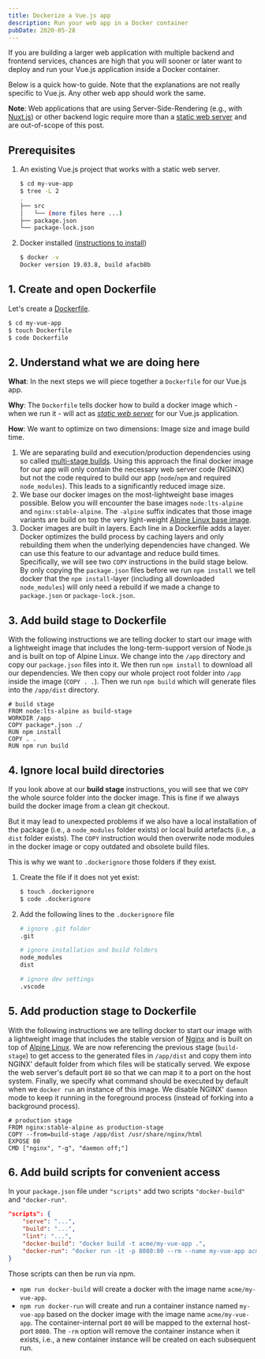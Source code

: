 ```yaml
---
title: Dockerize a Vue.js app
description: Run your web app in a Docker container
pubDate: 2020-05-28
---
```


If you are building a larger web application with multiple backend and frontend services, chances are high that you will sooner or later want to deploy and run your Vue.js application inside a Docker container. 

Below is a quick how-to guide. Note that the explanations are not really specific to Vue.js. Any other web app should work the same.

**Note**: Web applications that are using Server-Side-Rendering (e.g., with [Nuxt.js](https://nuxtjs.org/)) or other backend logic require more than a [static web server](https://developer.mozilla.org/en-US/docs/Learn/Common_questions/What_is_a_web_server) and are out-of-scope of this post.

## Prerequisites

1. An existing Vue.js project that works with a static web server.

    ```bash
    $ cd my-vue-app
    $ tree -L 2
    .
    ├── src
    │   └── (more files here ...)
    ├── package.json
    └── package-lock.json
    ```

2. Docker installed ([instructions to install](https://docs.docker.com/get-docker/))

    ```bash
    $ docker -v
    Docker version 19.03.8, build afacb8b
    ```

## 1. Create and open Dockerfile

Let's create a [Dockerfile](https://docs.docker.com/engine/reference/builder/).

```bash
$ cd my-vue-app
$ touch Dockerfile
$ code Dockerfile
```

## 2. Understand what we are doing here

**What**: In the next steps we will piece together a `Dockerfile` for our Vue.js app.

**Why**: The `Dockerfile` tells docker how to build a docker image which - when we run it - will act as _[static web server](https://developer.mozilla.org/en-US/docs/Learn/Common_questions/What_is_a_web_server)_ for our Vue.js application.

**How**: We want to optimize on two dimensions: Image size and image build time.

1. We are separating build and execution/production dependencies using so called [multi-stage builds](https://docs.docker.com/develop/develop-images/multistage-build/). Using this approach the final docker image for our app will only contain the necessary web server code (NGINX) but not the code required to build our app (`node`/`npm` and required `node_modules`). This leads to a significantly reduced image size.
2. We base our docker images on the most-lightweight base images possible. Below you will encounter the base images `node:lts-alpine` and `nginx:stable-alpine`. The `-alpine` suffix indicates that those image variants are build on top the very light-weight [Alpine Linux base image](https://hub.docker.com/_/alpine).
3. Docker images are built in layers. Each line in a Dockerfile adds a layer. Docker optimizes the build process by caching layers and only rebuilding them when the underlying dependencies have changed. We can use this feature to our advantage and reduce build times. Specifically, we will see two `COPY` instructions in the build stage below. By only copying the `package.json` files before we run `npm install` we tell docker that the `npm install`-layer (including all downloaded `node_modules`) will only need a rebuild if we made a change to `package.json` or `package-lock.json`.

## 3. Add build stage to Dockerfile

With the following instructions we are telling docker to start our image with a lightweight image that includes the long-term-support version of Node.js and is built on top of Alpine Linux.
We change into the `/app` directory and copy our `package.json` files into it. We then run `npm install` to download all our dependencies. We then copy our whole project root folder into `/app` inside the image (`COPY . .`). Then we run `npm build` which will generate files into the `/app/dist` directory.


```docker
# build stage
FROM node:lts-alpine as build-stage
WORKDIR /app
COPY package*.json ./
RUN npm install
COPY . .
RUN npm run build
```

## 4. Ignore local build directories

If you look above at our **build stage** instructions, you will see that we `COPY` the whole source folder into the docker image. This is fine if we always build the docker image from a clean git checkout.

But it may lead to unexpected problems if we also have a local installation of the package (i.e., a `node_modules` folder exists) or local build artefacts (i.e., a `dist` folder exists). The `COPY` instruction would then overwrite node modules in the docker image or copy outdated and obsolete build files.

This is why we want to `.dockerignore` those folders if they exist.

1. Create the file if it does not yet exist:

    ```bash
    $ touch .dockerignore
    $ code .dockerignore
    ```

2. Add the following lines to the `.dockerignore` file

    ```bash
    # ignore .git folder
    .git

    # ignore installation and build folders
    node_modules
    dist

    # ignore dev settings
    .vscode
    ```

## 5. Add production stage to Dockerfile

With the following instructions we are telling docker to start our image with a lightweight image that includes the stable version of [Nginx](https://www.nginx.com/) and is built on top of [Alpine Linux](https://alpinelinux.org/).
We are now referencing the previous stage (`build-stage`) to get access to the generated files in `/app/dist` and copy them into NGINX' default folder from which files will be statically served. We expose the web server's default port `80` so that we can map it to a port on the host system. Finally, we specify what command should be executed by default when we `docker run` an instance of this image. We disable NGINX' `daemon` mode to keep it running in the foreground process (instead of forking into a background process).

```docker
# production stage
FROM nginx:stable-alpine as production-stage
COPY --from=build-stage /app/dist /usr/share/nginx/html
EXPOSE 80
CMD ["nginx", "-g", "daemon off;"]
```

## 6. Add build scripts for convenient access

In your `package.json` file under `"scripts"` add two scripts `"docker-build"` and `"docker-run"`.

```json
"scripts": {
    "serve": "...",
    "build": "...",
    "lint": "...",
    "docker-build": "docker build -t acme/my-vue-app .",
    "docker-run": "docker run -it -p 8080:80 --rm --name my-vue-app acme/my-vue-app",
}
```

Those scripts can then be run via npm.

- `npm run docker-build` will create a docker with the image name `acme/my-vue-app`.
- `npm run docker-run` will create and run a container instance named `my-vue-app` based on the docker image with the image name `acme/my-vue-app`. The container-internal port `80` will be mapped to the external host-port `8080`. The `-rm` option will remove the container instance when it exists, i.e., a new container instance will be created on each subsequent run.
